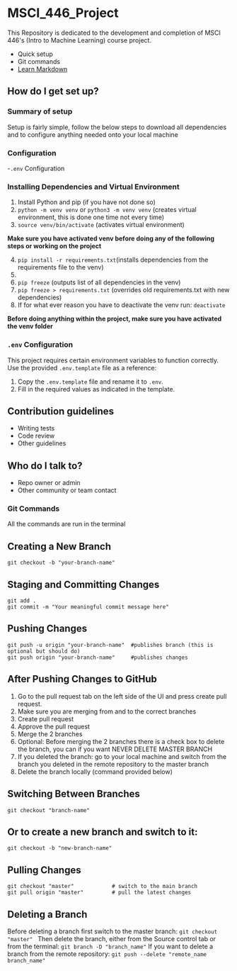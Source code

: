 # MSCI_446_Project

This Repository is dedicated to the development and completion of MSCI 446's (Intro to Machine Learning) course project.

- Quick setup
- Git commands
- [Learn Markdown](https://bitbucket.org/tutorials/markdowndemo)

## How do I get set up?

### Summary of setup

Setup is fairly simple, follow the below steps to download all dependencies and to configure anything needed onto your local machine

### Configuration

-`.env` Configuration

### Installing Dependencies and Virtual Environment

1. Install Python and pip (if you have not done so)
2. `python -m venv venv` or `python3 -m venv venv` (creates virtual environment, this is done one time not every time)
3. `source venv/bin/activate` (activates virtual environment)

**Make sure you have activated venv before doing any of the following steps or working on the project**

4. `pip install -r requirements.txt`(installs dependencies from the requirements file to the venv)
5.
6. `pip freeze` (outputs list of all dependencies in the venv)
7. `pip freeze > requirements.txt` (overrides old requirements.txt with new dependencies)
8. If for what ever reason you have to deactivate the venv run: `deactivate`

**Before doing anything within the project, make sure you have activated the venv folder**

### `.env` Configuration

This project requires certain environment variables to function correctly. Use the provided `.env.template` file as a reference:

1. Copy the `.env.template` file and rename it to `.env`.
2. Fill in the required values as indicated in the template.

## Contribution guidelines

- Writing tests
- Code review
- Other guidelines

## Who do I talk to?

- Repo owner or admin
- Other community or team contact

### Git Commands

All the commands are run in the terminal

## Creating a New Branch

`git checkout -b "your-branch-name"`

## Staging and Committing Changes

```
git add .
git commit -m "Your meaningful commit message here"
```

## Pushing Changes

```
git push -u origin "your-branch-name"  #publishes branch (this is optional but should do)
git push origin "your-branch-name"     #publishes changes

```

## After Pushing Changes to GitHub

1. Go to the pull request tab on the left side of the UI and press create pull request.
2. Make sure you are merging from and to the correct branches
3. Create pull request
4. Approve the pull request
5. Merge the 2 branches
6. Optional: Before merging the 2 branches there is a check box to delete the branch, you can if you want NEVER DELETE MASTER BRANCH
7. If you deleted the branch: go to your local machine and switch from the branch you deleted in the remote repository to the master branch
8. Delete the branch locally (command provided below)

## Switching Between Branches

`git checkout "branch-name"`

## Or to create a new branch and switch to it:

`git checkout -b "new-branch-name"`

## Pulling Changes

```
git checkout "master"            # switch to the main branch
git pull origin "master"         # pull the latest changes
```

## Deleting a Branch

Before deleting a branch first switch to the master branch:
`git checkout "master" `
Then delete the branch, either from the Source control tab or from the terminal:
`git branch -D "branch_name"`
If you want to delete a branch from the remote repository:
`git push --delete "remote_name branch_name"`
